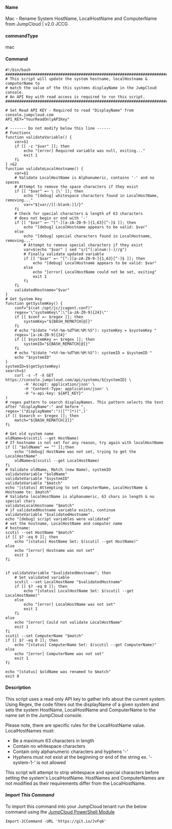 #### Name

Mac - Rename System HostName, LocalHostName and ComputerName from JumpCloud | v2.0 JCCG

#### commandType

mac

#### Command

```
#!/bin/bash
################################################################################
# This script will update the system hostname, localHostname & computerName to
# match the value of the this systems displayName in the JumpCloud console.
# An API Key with read access is required to run this script.
################################################################################

# Set Read API KEY - Required to read "DisplayName" from console.jumpcloud.com
API_KEY="YourReadOnlyAPIKey"

# ------- Do not modify below this line ------
# Functions
function validateVariable() {
    var=$1
    if [[ -z "$var" ]]; then
        echo "[error] Required variable was null, exiting..."
        exit 1
    fi
} >&2
function validateLocalHostname() {
    var=$1
    # Validate LocalHostName is Alphanumeric, contains '-' and no spaces
    # Attempt to remove the space characters if they exist
    if [[ "$var" =~ \ |\' ]]; then
        echo "[debug] whitespace characters found in LocalHostName, removing..."
        var="${var//[[:blank:]]/}"
    fi
    # Check for special characters & length of 63 characters
    # does not begin or end with '-'
    if [[ "$var" =~ ^[^-][a-zA-Z0-9-]{1,63}[^-]$ ]]; then
        echo "[debug] LocalHostname appears to be valid: $var"
    else
        echo "[debug] special characters found in LocalHostname, removing..."
        # Attempt to remove special characters if they exist
        var=$(echo "$var" | sed "s/[^[:alnum:]-]//g")
        # Finally validate updated variable
        if [[ "$var" =~ ^[^-][a-zA-Z0-9-]{1,63}[^-]$ ]]; then
            echo "[debug] LocalHostname appears to be valid: $var"
        else
            echo "[error] LocalHostName could not be set, exiting"
            exit 1
        fi
    fi
    validatedHostname="$var"
}
# Get System Key
function getSystemKey() {
    conf="$(cat /opt/jc/jcagent.conf)"
    regex='\"systemKey\":\"[a-zA-Z0-9]{24}\"'
    if [[ $conf =~ $regex ]]; then
        systemKey="${BASH_REMATCH[@]}"
    fi
    # echo "$(date "+%Y-%m-%dT%H:%M:%S"): systemKey = $systemKey "
    regex='[a-zA-Z0-9]{24}'
    if [[ $systemKey =~ $regex ]]; then
        systemID="${BASH_REMATCH[@]}"
    fi
    # echo "$(date "+%Y-%m-%dT%H:%M:%S"): systemID = $systemID "
    echo "$systemID"
}
systemID=$(getSystemKey)
search=$(
    curl -s -f -X GET https://console.jumpcloud.com/api/systems/${systemID} \
        -H 'Accept: application/json' \
        -H 'Content-Type: application/json' \
        -H "x-api-key: ${API_KEY}"
)
# regex pattern to search displayNames. This pattern selects the text after "displayName":" and before ",
regex='("displayName":")([^"]*)(",)'
if [[ $search =~ $regex ]]; then
    match="${BASH_REMATCH[2]}"
fi

# Get old system name
oldName=$(scutil --get HostName)
# If hostname is not set for any reason, try again with localHostName
if [[ "$oldName" == "" ]];then
    echo "[debug] HostName was not set, trying to get the LocalHostName"
    oldName=$(scutil --get LocalHostName)
fi
# Validate oldName, Match (new Name), systemID
validateVariable "$oldName"
validateVariable "$systemID"
validateVariable "$match"
echo "[status] Attempting to set ComputerName, LocalHostName & Hostname to: $match"
# Validate localHostName is alphanumeric, 63 chars in length & no special chars
validateLocalHostname "$match"
# if validatedHostname variable exists, continue
validateVariable "$validatedHostname"
echo "[debug] script variables were validated"
# set the hostname, LocalHostName and computer name
# hostname:
scutil --set HostName "$match"
if [[ $? -eq 0 ]]; then
    echo "[status] HostName Set: $(scutil --get HostName)"
else
    echo "[error] Hostname was not set"
    exit 1
fi


if validateVariable "$validatedHostname"; then
    # Set validated variable
    scutil --set LocalHostName "$validatedHostname"
    if [[ $? -eq 0 ]]; then
        echo "[status] LocalHostName Set: $(scutil --get LocalHostName)"
    else
        echo "[error] LocalHostName was not set"
        exit 1
    fi
else
    echo "[error] Could not validate LocalHostName"
    exit 1
fi
scutil --set ComputerName "$match"
if [[ $? -eq 0 ]]; then
    echo "[status] ComputerName Set: $(scutil --get ComputerName)"
else
    echo "[error] ComputerName was not set"
    exit 1
fi

echo "[status] $oldName was renamed to $match"
exit 0
```

#### Description

This script uses a read only API key to gather info about the current system. Using Regex, the code filters out the displayName of a given system and sets the system HostName, LocalHostName and ComputerName to the name set in the JumpCloud console.

Please note, there are specific rules for the LocalHostName value. LocalHostNames must:

* Be a maximum 63 characters in length
* Contain no whitespace characters
* Contain only alphanumeric characters and hyphens '-'
* Hyphens must not exist at the beginning or end of the string ex. '-system-1-' is not allowed

This script will attempt to strip whitespace and special characters before setting the system's LocalHostName. HostNames and ComputerNames are not modified as their requirements differ from the LocalHostName.

#### *Import This Command*

To import this command into your JumpCloud tenant run the below command using the [JumpCloud PowerShell Module](https://github.com/TheJumpCloud/support/wiki/Installing-the-JumpCloud-PowerShell-Module)

```
Import-JCCommand -URL 'https://git.io/JvFq6'
```
